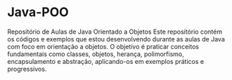 # Java-POO
Repositório de Aulas de Java Orientado a Objetos  Este repositório contém os códigos e exemplos que estou desenvolvendo durante as aulas de Java com foco em orientação a objetos. O objetivo é praticar conceitos fundamentais como classes, objetos, herança, polimorfismo, encapsulamento e abstração, aplicando-os em exemplos práticos e progressivos.
